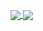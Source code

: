 <a href="https://github.com/anuraghazra/github-readme-stats"> <img align="center" src="https://github-readme-stats.vercel.app/api/top-langs/?username=D3r3k23&count_private=true&show_icons=true&theme=gruvbox" /> </a>
<a href="https://github.com/anuraghazra/github-readme-stats"> <img align="center" src="https://github-readme-stats.vercel.app/api/?username=D3r3k23&count_private=true&show_icons=true&theme=gruvbox" /> </a>
